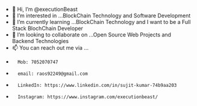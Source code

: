 - 👋 Hi, I’m @executionBeast 
- 👀 I’m interested in ...BlockChain Technology and Software Development 
- 🌱 I’m currently learning ...BlockChain Technology and I want to be a Full Stack BlochChain Developer 
- 💞️ I’m looking to collaborate on ...Open Source Web Projects and Backend Technologies
- 📫 You can reach out me via ...
-       Mob: 7052070747
-       email: raos92249@gmail.com
-       LinkedIn: https://www.linkedin.com/in/sujit-kumar-74b9aa203
-       Instagram: https://www.instagram.com/executionbeast/

<!---
executionBeast/executionBeast is a ✨ special ✨ repository because its `README.md` (this file) appears on your GitHub profile.
You can click the Preview link to take a look at your changes.
--->
